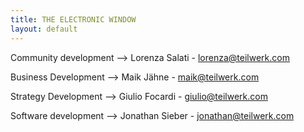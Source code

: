 ```yaml
---
title: THE ELECTRONIC WINDOW
layout: default
---
```


Community development --> Lorenza Salati - lorenza@teilwerk.com

Business Development --> Maik Jähne - maik@teilwerk.com

Strategy Development --> Giulio Focardi - giulio@teilwerk.com

Software development --> Jonathan Sieber - jonathan@teilwerk.com
